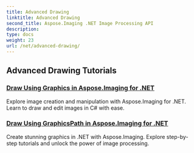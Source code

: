 ```yaml
---
title: Advanced Drawing
linktitle: Advanced Drawing
second_title: Aspose.Imaging .NET Image Processing API
description: 
type: docs
weight: 23
url: /net/advanced-drawing/
---
```


## Advanced Drawing Tutorials
### [Draw Using Graphics in Aspose.Imaging for .NET](./draw-using-graphics/)
Explore image creation and manipulation with Aspose.Imaging for .NET. Learn to draw and edit images in C# with ease.
### [Draw Using GraphicsPath in Aspose.Imaging for .NET](./draw-using-graphicspath/)
Create stunning graphics in .NET with Aspose.Imaging. Explore step-by-step tutorials and unlock the power of image processing.